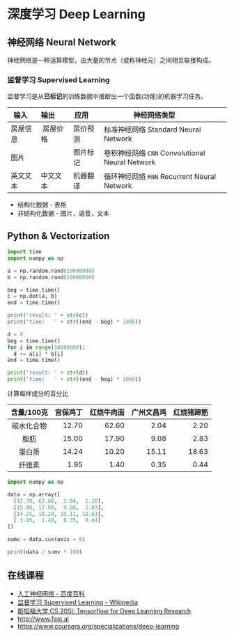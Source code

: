 # 深度学习 Deep Learning

## 神经网络 Neural Network
神经网络是一种运算模型，由大量的节点（或称神经元）之间相互联接构成。
### 监督学习 Supervised Learning
监督学习是从**已标记**的训练数据中推断出一个函数(功能)的机器学习任务。

| 输入    | 输出       | 应用       | 神经网络类型                                     |
|--------|------------|-----------|------------------------------------------------|
| 房屋信息 |  房屋价格   | 房价预测   | 标准神经网络 Standard Neural Network             |
| 图片    |            |  图片标记  | 卷积神经网络 `CNN` Convolutional Neural Network  |
| 英文文本 | 中文文本    | 机器翻译   | 循环神经网络 `RNN` Recurrent Neural Network      |

* 结构化数据 - 表格
* 非结构化数据 - 图片，语音，文本

## Python & Vectorization
```python
import time
import numpy as np

a = np.random.rand(10000000)
b = np.random.rand(10000000)

beg = time.time()
c = np.dot(a, b)
end = time.time()

print('result: ' + str(c))
print('time:   ' + str((end - beg) * 1000))

d = 0
beg = time.time()
for i in range(10000000):
  d += a[i] * b[i]
end = time.time()

print('result: ' + str(d))
print('time:   ' + str((end - beg) * 1000))
```

计算每样成分的百分比

| 含量/100克 | 宫保鸡丁 | 红烧牛肉面 | 广州文昌鸡 | 红烧猪蹄筋 |
|:---------:|--------:|---------:|---------:|----------:|
| 碳水化合物  | 12.70   |     62.60|      2.04|       2.20|
| 脂肪       | 15.00   |     17.90|      9.08|       2.83|
| 蛋白质     |  14.24  |     10.20|     15.11|      18.63|
| 纤维素     |   1.95  |      1.40|      0.35|       0.44|

```python
import numpy as np

data = np.array([
  [12.70, 62.60,  2.04,  2.20],
  [15.00, 17.90,  9.08,  2.83],
  [14.24, 10.20, 15.11, 18.63],
  [ 1.95,  1.40,  0.35,  0.44]
])

sumv = data.sum(axis = 0)

print(data / sumv * 100)
```

## 在线课程
* [人工神经网络 - 百度百科](https://baike.baidu.com/item/%E4%BA%BA%E5%B7%A5%E7%A5%9E%E7%BB%8F%E7%BD%91%E7%BB%9C/382460?fr=aladdin)
* [监督学习 Supervised Learning - Wikipedia](https://en.wikipedia.org/wiki/Supervised_learning)
* [斯坦福大学 CS 20SI: Tensorflow for Deep Learning Research](https://web.stanford.edu/class/cs20si)
* http://www.fast.ai
* https://www.coursera.org/specializations/deep-learning



